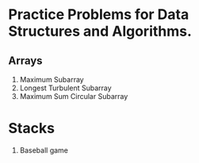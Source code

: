 # Practice Problems for Data Structures and Algorithms. 

## Arrays
1. Maximum Subarray  
2. Longest Turbulent Subarray
3. Maximum Sum Circular Subarray

# Stacks 
1. Baseball game 